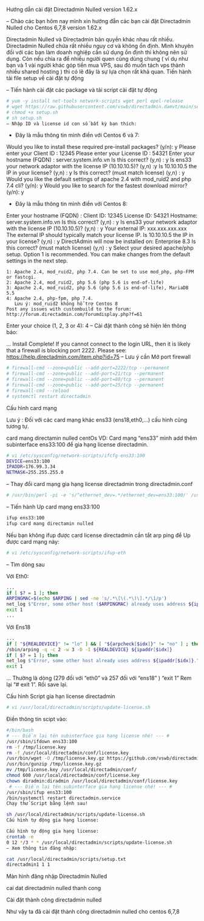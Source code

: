 Hướng dẫn cài đặt Directadmin Nulled version 1.62.x

– Chào các bạn hôm nay mình xin hướng đẫn các bạn cài đặt Directadmin Nulled cho Centos 6,7,8 version 1.62.x

Directadmin Nulled và Directadmin bản quyền khác nhau rất nhiều.
Directadmin Nulled chứa rất nhiều nguy cơ và không ổn định. Mình khuyên đối với các bạn làm doanh nghiệp cần sử dụng ổn định thì không nên sử dụng. Còn nếu chia ra để nhiều người quen cùng dùng chung ( ví dụ như bạn và 1 vài người khác góp tiền mua VPS, sau đó muốn tách vps thành nhiều shared hosting ) thì có lẽ đây là sự lựa chọn rất khả quan.
Tiến hành tải file setup về cài đặt tự động

– Tiến hành cài đặt các package và tải script cài đặt tự động

```bash
# yum -y install net-tools network-scripts wget perl epel-release
# wget https://raw.githubusercontent.com/vswb/directadmin.damvt/main/setup.sh
# chmod +x setup.sh
# sh setup.sh
– Nhập ID và license id con số bất kỳ bạn thích:
```

+ Đây là mẫu thông tin mình điền với Centos 6 và 7:

Would you like to install these required pre-install packages? (y/n): y
Please enter your Client ID : 12345
Please enter your License ID : 54321
Enter your hostname (FQDN) : server.system.info.vn
Is this correct? (y,n) : y
Is ens33 your network adaptor with the license IP (10.10.10.5)? (y,n) :y
Is 10.10.10.5 the IP in your license? (y,n) : y
Is this correct? (must match license) (y,n) : y
Would you like the default settings of apache 2.4 with mod_ruid2 and php 7.4 cli? (y/n): y
Would you like to search for the fastest download mirror? (y/n): y
+ Đây là mẫu thông tin mình điền với Centos 8:


Enter your hostname (FQDN) :
Client ID: 12345
License ID: 54321
Hostname: server.system.info.vn
Is this correct? (y,n) : y
Is ens33 your network adaptor with the license IP (10.10.10.5)? (y,n) : y
Your external IP: xxx.xxx.xxx.xxx
The external IP should typically match your license IP.
Is 10.10.10.5 the IP in your license? (y,n) : y
DirectAdmin will now be installed on: Enterprise 8.3
Is this correct? (must match license) (y,n) : y
Select your desired apache/php setup. Option 1 is recommended.
You can make changes from the default settings in the next step.

```code
1: Apache 2.4, mod_ruid2, php 7.4. Can be set to use mod_php, php-FPM or fastcgi.
2: Apache 2.4, mod_ruid2, php 5.6 (php 5.6 is end-of-life)
3: Apache 2.4, mod_ruid2, php 5.6 (php 5.6 is end-of-life), MariaDB 5.5
4: Apache 2.4, php-fpm, php 7.4.
   Lưu ý: mod_ruid2 không hỗ trợ Centos 8 
Post any issues with custombuild to the forum: http://forum.directadmin.com/forumdisplay.php?f=61
```

Enter your choice (1, 2, 3 or 4): 4
– Cài đặt thành công sẽ hiện lên thông báo:

...
Install Complete!
If you cannot connect to the login URL, then it is likely that a firewall is blocking port 2222. Please see:
https://help.directadmin.com/item.php?id=75
– Lưu ý cần Mở port firewall

```bash
# firewall-cmd --zone=public --add-port=2222/tcp --permanent
# firewall-cmd --zone=public --add-port=21/tcp --permanent
# firewall-cmd --zone=public --add-port=80/tcp --permanent
# firewall-cmd --zone=public --add-port=25/tcp --permanent
# firewall-cmd --reload
# systemctl restart directadmin
```

Cấu hình card mạng

Lưu ý : Đối với các card mạng khác ens33 (ens18,eth0,…) cấu hình cũng tương tự.

card mang directamin nulled centOs
VD: Card mạng “ens33” mình add thêm subinterface ens33:100 để gia hạng license directadmin.

```bash
# vi /etc/sysconfig/network-scripts/ifcfg-ens33:100
DEVICE=ens33:100
IPADDR=176.99.3.34
NETMASK=255.255.255.0
```

– Thay đổi card mạng gia hạng license directadmin trong directadmin.conf

```bash
# /usr/bin/perl -pi -e 's/^ethernet_dev=.*/ethernet_dev=ens33:100/' /usr/local/directadmin/conf/directadmin.conf
```

– Tiến hành Up card mạng ens33:100

```bash
ifup ens33:100
ifup card mang directamin nulled
```

Nếu bạn không ifup được card license directadmin cần tắt arp ping để Up được card mạng này:

```bash
# vi /etc/sysconfig/network-scripts/ifup-eth
```

– Tìm dòng sau

Với Eth0:

```bash
...
if [ $? = 1 ]; then
ARPINGMAC=$(echo $ARPING | sed -ne 's/.*\[\(.*\)\].*/\1/p')
net_log $"Error, some other host ($ARPINGMAC) already uses address ${ipaddr[$idx]}."
exit 1
...
```

Với Ens18

```bash
...
if [ "${REALDEVICE}" != "lo" ] && [ "${arpcheck[$idx]}" != "no" ] ; then
/sbin/arping -q -c 2 -w 3 -D -I ${REALDEVICE} ${ipaddr[$idx]}
if [ $? = 1 ]; then
net_log $"Error, some other host already uses address ${ipaddr[$idx]}."
exit 1
```

...
Thường là dòng (279 đối với “eth0” và 257 đối với “ens18” ) “exit 1” Rem lại “# exit 1”. Rồi save lại.

Cấu hình Script gia hạn license directadmin

```bash
# vi /usr/local/directadmin/scripts/update-license.sh
```

Điền thông tin scipt vào:

```bash
#/bin/bash
# --- Điền lại tên subinterface gia hạng license nhé! --- #
/usr/sbin/ifdown ens33:100
rm -f /tmp/license.key
rm -f /usr/local/directadmin/conf/license.key
/usr/bin/wget -O /tmp/license.key.gz https://github.com/vswb/directadmin.damvt/raw/main/license.key.gz
/usr/bin/gunzip /tmp/license.key.gz
mv /tmp/license.key /usr/local/directadmin/conf/
chmod 600 /usr/local/directadmin/conf/license.key
chown diradmin:diradmin /usr/local/directadmin/conf/license.key
 # --- Điền lại tên subinterface gia hạng license nhé! --- #
/usr/sbin/ifup ens33:100
/bin/systemctl restart directadmin.service
Chạy thử Script bằng lệnh sau!

sh /usr/local/directadmin/scripts/update-license.sh
Cấu hình tự động gia hạng license:

Cấu hình tự động gia hạng license:
crontab -e
0 12 */3 * * /usr/local/directadmin/scripts/update-license.sh
– Xem thông tin đăng nhập:

cat /usr/local/directadmin/scripts/setup.txt
directadmin1 1 1
```

Màn hình đăng nhập Directadmin Nulled

cai dat directadmin nulled thanh cong

Cài đặt thành công directadmin nulled

Như vậy ta đã cài đặt thành công directadmin nulled cho centos 6,7,8